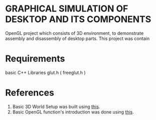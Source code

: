 # GRAPHICAL SIMULATION OF DESKTOP AND ITS COMPONENTS
OpenGL project which consists of 3D environment, to demonstrate assembly and disassembly of desktop parts.
This project was contain

# Requirements
  basic C++ Libraries
  glut.h ( freeglut.h )
    
# References
  1. Basic 3D World Setup was built using [this](http://www.lighthouse3d.com/tutorials/glut-tutorial/).
  2. Basic OpenGL function's introduction was done using [this](https://www.khronos.org/).
